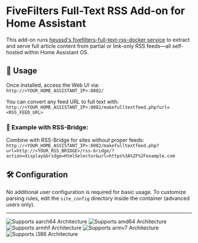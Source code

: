 # FiveFilters Full-Text RSS Add-on for Home Assistant

This add-on runs [heussd's fivefilters-full-text-rss-docker service](https://github.com/heussd/fivefilters-full-text-rss-docker) to extract and serve full article content from partial or link-only RSS feeds—all self-hosted within Home Assistant OS. 

## 🔗 Usage

Once installed, access the Web UI via:  
`http://<YOUR_HOME_ASSISTANT_IP>:8082/`

You can convert any feed URL to full text with: 
`http://<YOUR_HOME_ASSISTANT_IP>:8082/makefulltextfeed.php?url=<RSS_FEED_URL>`


### 🧪 Example with RSS-Bridge:

Combine with RSS-Bridge for sites without proper feeds:
`http://<YOUR_HOME_ASSISTANT_IP>:8082/makefulltextfeed.php?url=http://<YOUR_RSS_BRIDGE>/rss-bridge/?action=display&bridge=HtmlSelector&url=https%3A%2F%2Fexample.com`

## 🛠️ Configuration

No additional user configuration is required for basic usage. To customize parsing rules, edit the `site_config` directory inside the container (advanced users only).

---

![Supports aarch64 Architecture][aarch64-shield]
![Supports amd64 Architecture][amd64-shield]
![Supports armhf Architecture][armhf-shield]
![Supports armv7 Architecture][armv7-shield]
![Supports i386 Architecture][i386-shield]

[aarch64-shield]: https://img.shields.io/badge/aarch64-yes-green.svg
[amd64-shield]: https://img.shields.io/badge/amd64-yes-green.svg
[armhf-shield]: https://img.shields.io/badge/armhf-yes-green.svg
[armv7-shield]: https://img.shields.io/badge/armv7-yes-green.svg
[i386-shield]: https://img.shields.io/badge/i386-yes-green.svg